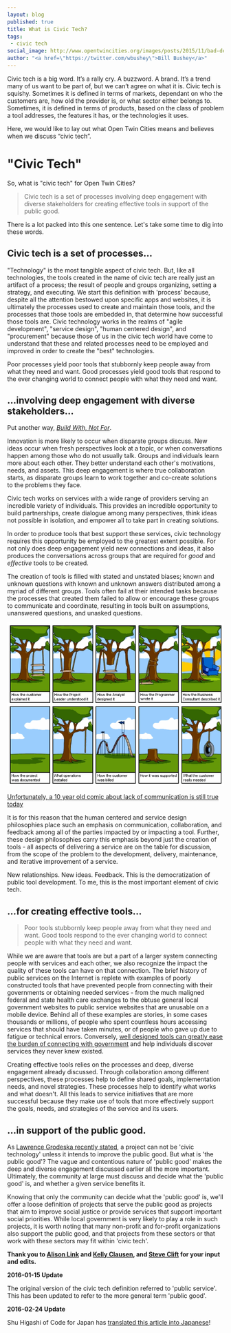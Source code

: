 ```yaml
---
layout: blog
published: true
title: What is Civic Tech? 
tags: 
 - civic tech 
social_image: http://www.opentwincities.org/images/posts/2015/11/bad-development.png 
author: "<a href=\"https://twitter.com/wbushey\">Bill Bushey</a>"
---
```


Civic tech is a big word. It’s a rally cry. A buzzword. A brand. It’s a trend 
many of us want to be part of, but we can’t agree on what it is. Civic tech is 
squishy. Sometimes it is defined in terms of markets, dependant on who the 
customers are, how old the provider is, or what sector either belongs to. 
Sometimes, it is defined in terms of products, based on the class of problem a
tool addresses, the features it has, or the technologies it uses.

Here, we would like to lay out what Open Twin Cities means and believes when we 
discuss “civic tech”.

"Civic Tech"
============

So, what is "civic tech" for Open Twin Cities?

> Civic tech is a set of processes involving deep engagement with diverse 
> stakeholders for creating effective tools in support of the public good.

There is a lot packed into this one sentence. Let's take some time to dig into 
these words.

## Civic tech is a set of processes...

"Technology" is the most tangible aspect of civic tech. But, like all 
technologies, the tools created in the name of civic tech are really just an 
artifact of a process; the result of people and groups organizing, setting a 
strategy, and executing. We start this definition with 'process' because, 
despite all the attention bestowed upon specific apps and websites, it is 
ultimately the processes used to create and maintain those tools, and the 
processes that those tools are embedded in, that determine how successful those
tools are. Civic technology works in the realms of "agile development",
"service design", "human centered design", and "procurement" because those of
us in the civic tech world have come to understand that these and related
processes need to be employed and improved in order to create the "best"
technologies.

Poor processes yield poor tools that stubbornly keep people away from what they 
need and want. Good processes yield good tools that respond to the ever 
changing world to connect people with what they need and want.

## ...involving deep engagement with diverse stakeholders...

Put another way, *[Build With, Not For][1]*.

Innovation is more likely to occur when disparate groups discuss. New ideas 
occur when fresh perspectives look at a topic, or when conversations happen 
among those who do not usually talk. Groups and individuals learn more about 
each other. They better understand each other's motivations, needs, and assets. 
This deep engagement is where true collaboration starts, as disparate groups 
learn to work together and co-create solutions to the problems they face.

Civic tech works on services with a wide range of providers serving an 
incredible variety of individuals. This provides an incredible opportunity to 
build partnerships, create dialogue among many perspectives, think ideas not 
possible in isolation, and empower all to take part in creating solutions.

In order to produce tools that best support these services, civic technology 
requires this opportunity be employed to the greatest extent possible. For not
only does deep engagement yield new connections and ideas, it also produces
the conversations across groups that are required for *good* and *effective*
tools to be created.

The creation of tools is filled with stated and unstated biases; known and 
unknown questions with known and unknown answers distributed among a myriad of 
different groups. Tools often fail at their intended tasks because the 
processes that created them failed to allow or encourage these groups to 
communicate and coordinate, resulting in tools built on assumptions, unanswered
questions, and unasked questions.

![A cartoon portraying how different parties in a development understand a problem](/images/posts/2015/11/bad-development.png)

<div class="caption"><a href="http://blog.codinghorror.com/on-software-engineering/">Unfortunately, a 10 year old comic about lack of communication is still true today</a></div>

It is for this reason that the human centered and service design philosophies 
place such an emphasis on communication, collaboration, and feedback among all
of the parties impacted by or impacting a tool. Further, these design
philosophies carry this emphasis beyond just the creation of tools - all aspects
of delivering a service are on the table for discussion, from the scope of the
problem to the development, delivery, maintenance, and iterative improvement of
a service.

New relationships. New ideas. Feedback. This is the democratization of public
tool development. To me, this is the most important element of civic tech.

## ...for creating effective tools...

> Poor tools stubbornly keep people away from what they need and want. 
> Good tools respond to the ever changing world to connect people with what 
> they need and want.

While we are aware that tools are but a part of a larger system connecting
people with services and each other, we also recognize the impact the quality
of these tools can have on that connection. The brief history of public
services on the Internet is replete with examples of poorly constructed tools
that have prevented people from connecting with their governments or obtaining
needed services - from the much maligned federal and state health care
exchanges to the obtuse general local government websites to public service
websites that are unusable on a mobile device. Behind all of these examples are
stories, in some cases thousands or millions, of people who spent countless
hours accessing services that should have taken minutes, or of people who gave
up due to fatigue or technical errors. Conversely, 
[well designed tools can greatly ease the burden of connecting with government][2]
and help individuals discover services they never knew existed.

Creating effective tools relies on the processes and deep, diverse engagement 
already discussed. Through collaboration among different perspectives, these 
processes help to define shared goals, implementation needs, and novel 
strategies. These processes help to identify what works and what doesn't. All 
this leads to service initiatives that are more successful because they make 
use of tools that more effectively support the goals, needs, and strategies of 
the service and its users.

## ...in support of the public good.

As [Lawrence Grodeska recently stated][3], a project can not be 'civic
technology' unless it intends to improve the public good. But what is 'the
public good'? The vague and contentious nature of 'public good' makes the deep
and diverse engagement discussed earlier all the more important. Ultimately,
the community at large must discuss and decide what the 'public good' is, and
whether a given service benefits it.

Knowing that only the community can decide what the 'public good' is, we'll 
offer a loose definition of projects that serve the public good as projects 
that aim to improve social justice or provide services that support important 
social priorities. While local government is very likely to play a role in such 
projects, it is worth noting that many non-profit and for-profit organizations 
also support the public good, and that projects from these sectors or that work 
with these sectors may fit within 'civic tech'.

**Thank you to [Alison Link](https://twitter.com/linkalis) and
[Kelly Clausen](https://twitter.com/cre8ivecubed), and
[Steve Clift](https://twitter.com/democracy) for your input and edits.**

**2016-01-15 Update**

The original version of the civic tech definition referred to 'public service'.
This has been updated to refer to the more general term 'public good'.

**2016-02-24 Update**

Shu Higashi of Code for Japan has [translated this article into Japanese][4]!

 [1]: http://www.buildwith.org/
 [2]: https://www.youtube.com/watch?v=ZR5JMxp-ejw
 [3]: https://medium.com/@grodeska/civictech-primer-what-is-civic-tech-7ea788e766d3#.wgherslwq
 [4]: http://qiita.com/Code4Matsudo/items/b38125d0a6bb8b0f3f33
